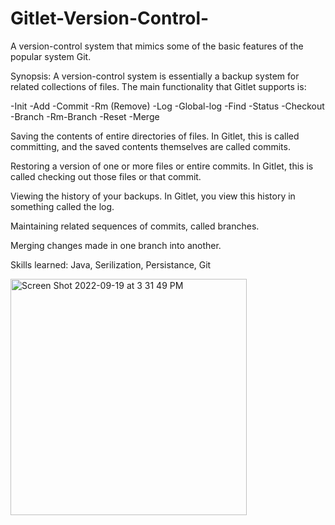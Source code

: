# Gitlet-Version-Control-
A version-control system that mimics some of the basic features of the popular system Git.


Synopsis:
A version-control system is essentially a backup system for related collections of files. The main functionality that Gitlet supports is:

  -Init
  -Add
  -Commit
  -Rm (Remove)
  -Log
  -Global-log
  -Find
  -Status
  -Checkout
  -Branch
  -Rm-Branch
  -Reset
  -Merge
  

  Saving the contents of entire directories of files. In Gitlet, this is called committing, and the saved contents themselves are called commits.

  Restoring a version of one or more files or entire commits. In Gitlet, this is called checking out those files or that  commit.

  Viewing the history of your backups. In Gitlet, you view this history in something called the log.

  Maintaining related sequences of commits, called branches.

  Merging changes made in one branch into another.

Skills learned: Java, Serilization, Persistance, Git




<img width="378" alt="Screen Shot 2022-09-19 at 3 31 49 PM" src="https://user-images.githubusercontent.com/107953902/191130959-4b9173b6-1125-4268-8d22-c2fbd5e10f53.png">

